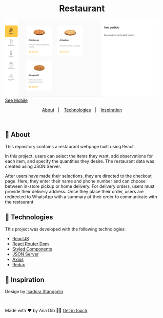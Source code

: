 <h1 align="center">
 Restaurant
</h1>

![](https://github.com/anadib/restaurant-react/blob/main/gifs/restaurantDesktop.gif?raw=true)
[See Mobile](https://github.com/anadib/restaurant-react/blob/main/gifs/restaurantMobile.gif)

<p align="center">
  <a href="#page_with_curl-about">About</a>&nbsp;&nbsp;&nbsp;|&nbsp;&nbsp;&nbsp;
  <a href="#hammer-technologies">Technologies</a>&nbsp;&nbsp;&nbsp;|&nbsp;&nbsp;&nbsp;
  <a href="#thought_balloon-inspiration">Inspiration</a>
</p>

</br>

## :page_with_curl: About

This repository contains a restaurant webpage built using React.

In this project, users can select the items they want, add observations for each item, and specify the quantities they desire. The restaurant data was created using JSON Server.

After users have made their selections, they are directed to the checkout page. Here, they enter their name and phone number and can choose between in-store pickup or home delivery. For delivery orders, users must provide their delivery address. Once they place their order, users are redirected to WhatsApp with a summary of their order to communicate with the restaurant. 

## :hammer: Technologies

This project was developed with the following technologies:

- [ReactJS](https://react.dev/)
- [React Router Dom](https://reactrouter.com/en/main)
- [Styled Components](https://styled-components.com/)
- [JSON Server](https://github.com/typicode/json-server)
- [Axios](https://github.com/axios/axios)
- [Redux](https://redux.js.org/)

## :thought_balloon: Inspiration

Design by [Isadora Stangarlin](https://github.com/isadorastan)

</br>

Made with ❤️ by Ana Dib 👋🏻 [Get in touch](https://github.com/anadib)
